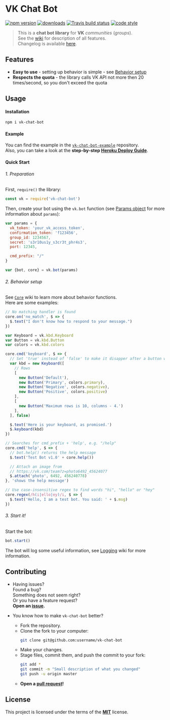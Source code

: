 # VK Chat Bot
[![npm version][badges/npm]][npm]
[![downloads][badges/downloads]][npm]
[![Travis build status][badges/travis]][travis]
[![code style][badges/standard]][standard]  

> This is a **chat bot library** for **VK** *communities* (*groups*).    
> See the [wiki] for description of all features.    
> Changelog is available [here][changelog].

## Features
- **Easy to use** - setting up behavior is simple - see [Behavior setup](#2-behavior-setup)
- **Respects the quota** - the library calls VK API not more then 20 times/second, so you don't exceed the quota

## Usage
#### Installation
```bash
npm i vk-chat-bot
```

#### Example
You can find the example in the [`vk-chat-bot-example`][example] repository.    
Also, you can take a look at the **step-by-step [Heroku Deploy Guide][wiki/Heroku-Deploy-Guide]**.

#### Quick Start
###### 1. Preparation
First, `require()` the library:
```js
const vk = require('vk-chat-bot')
```

Then, create your bot using the `vk.bot` function (see [Params object][wiki/Main#params-object] for more information about `params`):
```js
var params = {
  vk_token: 'your_vk_access_token',
  confirmation_token: 'f123456',
  group_id: 1234567,
  secret: 's3r10us1y_s3cr3t_phr4s3',
  port: 12345,

  cmd_prefix: "/"
}

var {bot, core} = vk.bot(params)
```

###### 2. Behavior setup

See [`Core`][wiki/Core] wiki to learn more about behavior functions.   
Here are some examples:
```js
// No matching handler is found
core.on('no_match', $ => {
  $.text("I don't know how to respond to your message.")
})
```
```js
var Keyboard = vk.kbd.Keyboard
var Button = vk.kbd.Button
var colors = vk.kbd.colors

core.cmd('keyboard', $ => {
  // Set 'true' instead of 'false' to make it disapper after a button was pressed
  var kbd = new Keyboard([
    // Rows
    [
      new Button('Default'),
      new Button('Primary', colors.primary),
      new Button('Negative', colors.negative),
      new Button('Positive', colors.positive)
    ],
    [
      new Button('Maximum rows is 10, columns - 4.')
    ],
  ], false)

  $.text('Here is your keyboard, as promised.')
  $.keyboard(kbd)
})
```
```js
// Searches for cmd_prefix + 'help', e.g. "/help"
core.cmd('help', $ => {
  // bot.help() returns the help message
  $.text('Test Bot v1.0' + core.help())

  // Attach an image from
  // https://vk.com/team?z=photo6492_45624077
  $.attach('photo', 6492, 456240778)
}, 'shows the help message')
```
```js
// Use case-insensitive regex to find words "hi", "hello" or "hey"
core.regex(/h(i|ello|ey)/i, $ => {
  $.text('Hello, I am a test bot. You said: ' + $.msg)
})
```

###### 3. Start it!
Start the bot:

```js
bot.start()
```

The bot will log some useful information, see [Logging][wiki/Logging] wiki for more information.

## Contributing
- Having issues?    
  Found a bug?    
  Something does not seem right?    
  Or you have a feature request?    
  **Open an [issue][issues].**

- You know how to make `vk-chat-bot` better?
  - Fork the repository.
  - Clone the fork to your computer:
    ```bash
    git clone git@github.com:username/vk-chat-bot
    ```
  - Make your changes.
  - Stage files, commit them, and push the commit to your fork:
    ```bash
    git add *
    git commit -m "Small description of what you changed"
    git push -u origin master
    ```
  - **Open a [pull request][pulls]!**

## License
This project is licensed under the terms of the **[MIT](https://github.com/u32i64/vk-chat-bot/blob/master/LICENSE)** license.

<!-- LINKS -->

[badges/standard]:  https://img.shields.io/badge/code_style-standard-brightgreen.svg?style=for-the-badge
[badges/travis]:    https://img.shields.io/travis/u32i64/vk-chat-bot/master.svg?style=for-the-badge&logo=travis
[badges/npm]:       https://img.shields.io/npm/v/vk-chat-bot.svg?style=for-the-badge
[badges/downloads]: https://img.shields.io/npm/dt/vk-chat-bot.svg?style=for-the-badge

[npm]:    https://www.npmjs.com/package/vk-chat-bot
[travis]: https://travis-ci.org/u32i64/vk-chat-bot

[changelog]: https://github.com/u32i64/vk-chat-bot/blob/master/CHANGELOG.md
[license]:   https://github.com/u32i64/vk-chat-bot/blob/master/LICENSE

[wiki]:                     https://github.com/u32i64/vk-chat-bot/wiki
[wiki/Core]:                https://github.com/u32i64/vk-chat-bot/wiki/Core
[wiki/Logging]:             https://github.com/u32i64/vk-chat-bot/wiki/Logging
[wiki/Heroku-Deploy-Guide]: https://github.com/u32i64/vk-chat-bot/wiki/Heroku-Deploy-Guide
[wiki/Main#params-object]:  https://github.com/u32i64/vk-chat-bot/wiki/Main#params-object

[example]: https://github.com/u32i64/vk-chat-bot-example
[issues]:  https://github.com/u32i64/vk-chat-bot/issues
[pulls]:   https://github.com/u32i64/vk-chat-bot/pulls

[standard]: https://standardjs.com
